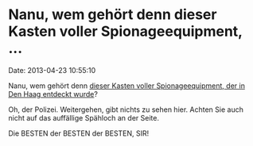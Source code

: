 Nanu, wem gehört denn dieser Kasten voller Spionageequipment, \...
==================================================================

Date: 2013-04-23 10:55:10

Nanu, wem gehört denn [dieser Kasten voller Spionageequipment, der in
Den Haag entdeckt
wurde](http://www.omroepwest.nl/nieuws/19-04-2013/kast-vol-spionageapparatuur-ontdekt-haagse-schilderswijk)?

Oh, der Polizei. Weitergehen, gibt nichts zu sehen hier. Achten Sie auch
nicht auf das auffällige Spähloch an der Seite.

Die BESTEN der BESTEN der BESTEN, SIR!
